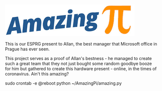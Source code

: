 ![AmazingPi](logo.jpg?raw=true "AmazingPi")

This is our ESPRG present to Allan, the best manager that Microsoft office in Prague has ever seen. 

This project serves as a proof of Allan's bestness - he managed to create such a great team that they not just bought some random goodbye booze for him but gathered to create this hardware present - online, in the times of coronavirus. Ain't this amazing?


sudo crontab -e 
@reboot python ~/AmazingPi/amazing.py